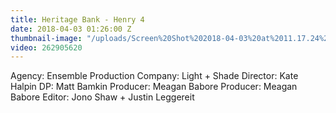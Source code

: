 ```yaml
---
title: Heritage Bank - Henry 4
date: 2018-04-03 01:26:00 Z
thumbnail-image: "/uploads/Screen%20Shot%202018-04-03%20at%2011.17.24%20am.png"
video: 262905620
---
```


Agency: Ensemble
Production Company: Light + Shade
Director: Kate Halpin
DP: Matt Bamkin 
Producer: Meagan Babore
Producer: Meagan Babore
Editor: Jono Shaw + Justin Leggereit